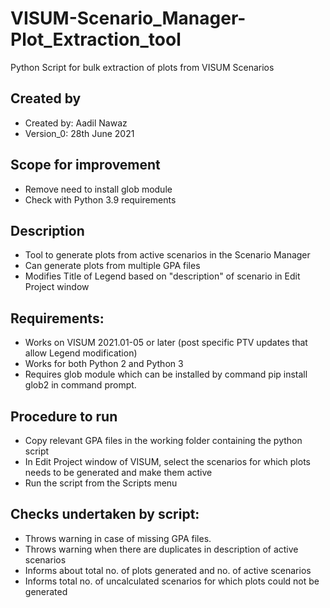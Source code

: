 # VISUM-Scenario_Manager-Plot_Extraction_tool
Python Script for bulk extraction of plots from VISUM Scenarios


Created by
----------------------------
- Created by: Aadil Nawaz 
- Version_0: 28th June 2021

Scope for improvement
---------------------------
- Remove need to install glob module
- Check with Python 3.9 requirements


Description
----------------------------
- Tool to generate plots from active scenarios in the Scenario Manager
- Can generate plots from multiple GPA files
- Modifies Title of Legend based on "description" of scenario in Edit Project window

Requirements:
---------------------------------
- Works on VISUM 2021.01-05 or later (post specific PTV updates that allow Legend modification)
- Works for both Python 2 and Python 3 
- Requires glob module which can be installed by command pip install glob2 in command prompt.


Procedure to run
-----------------------------
- Copy relevant GPA files in the working folder containing the python script
- In Edit Project window of VISUM, select the scenarios for which plots needs to be generated and make them active
- Run the script from the Scripts menu


Checks undertaken by script:
-----------------------------
- Throws warning in case of missing GPA files.
- Throws warning when there are duplicates in description of active scenarios
- Informs about total no. of plots generated and no. of active scenarios
- Informs total no. of uncalculated scenarios for which plots could not be generated 
